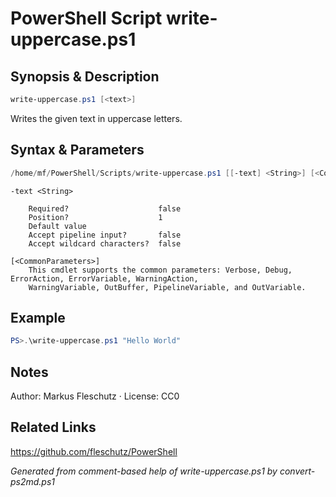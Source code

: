 # PowerShell Script write-uppercase.ps1

## Synopsis & Description
```powershell
write-uppercase.ps1 [<text>]
```

Writes the given text in uppercase letters.

## Syntax & Parameters
```powershell
/home/mf/PowerShell/Scripts/write-uppercase.ps1 [[-text] <String>] [<CommonParameters>]
```

```
-text <String>
    
    Required?                    false
    Position?                    1
    Default value                
    Accept pipeline input?       false
    Accept wildcard characters?  false
```

```
[<CommonParameters>]
    This cmdlet supports the common parameters: Verbose, Debug, ErrorAction, ErrorVariable, WarningAction, 
    WarningVariable, OutBuffer, PipelineVariable, and OutVariable.
```

## Example
```powershell
PS>.\write-uppercase.ps1 "Hello World"
```


## Notes
Author: Markus Fleschutz · License: CC0

## Related Links
https://github.com/fleschutz/PowerShell

*Generated from comment-based help of write-uppercase.ps1 by convert-ps2md.ps1*
